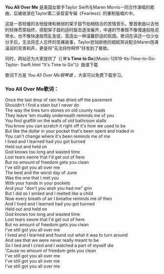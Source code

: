 

**You All Over Me** 是美国女歌手Taylor Swift与Maren
Morris一同合作演唱的歌曲，后被收录在Taylor第二录音室专辑《Fearless》的重制版唱片中。

这是一首轻缓的吉他旋律和微弱的架子鼓节拍相结合的苦情音乐。整首歌曲以吉他的轻弹贯穿始终，搭配架子鼓的适时敲击逐渐展开，中速的节奏既不像慢速般拖泥带水，也不像快速般慌乱急促，营造出一种温馨舒适的氛围。歌词在讲述一位少女分手后，无法将恋人忘怀的苦痛故事，Taylor悲恸欲绝的细腻哭诉配合Maren饱满温润的背景和声，更是将“无法将你释怀”抒发到了极致。

同时，网站还为大家提供了《[ **It's Time to Go**](Music-12619-Its-Time-to-Go-Taylor-
Swift.html "It's Time to Go")》曲谱下载

歌词下方是 _You All Over Me钢琴谱_ ，大家可以免费下载学习。

### You All Over Me歌词：

Once the last drop of rain has dried off the pavement  
Shouldn't I find a stain but I never do  
The way the tires turn stones on old county roads  
They leave 'em muddy underneath reminds me of you  
You find graffiti on the walls of old bathroom stalls  
You know you can scratch it right off it's how we used to be  
But like the dollar in your pocket that's been spent and traded in  
You can't change where it's been reminds me of me  
I lived and I learned had you got burned  
Held out and held on  
God knows too long and wasted time  
Lost tears swore that I'd get out of here  
But no amount of freedom gets you clean  
I've still got you all over me  
The best and the worst day of June  
Was the one that I met you  
With your hands in your pockets  
And your "don't you wish you had me" grin  
But I did so I smiled and I melted like a child  
Now every breath of air I breathe reminds me of then  
And I lived and I learned had you got burned  
Held out and held on  
God knows too long and wasted time  
Lost tears swore that I'd get out of here  
But no amount of freedom gets you clean  
I've still got you all over me  
I lived and I learned and found out what it was to turn around  
And see that we were never really meant to be  
So I lied and I cried and I watched a part of myself die  
'Cause no amount of freedom gets you clean  
I've still got you all over me  
I've still got you all over me  
I've still got you all over me

